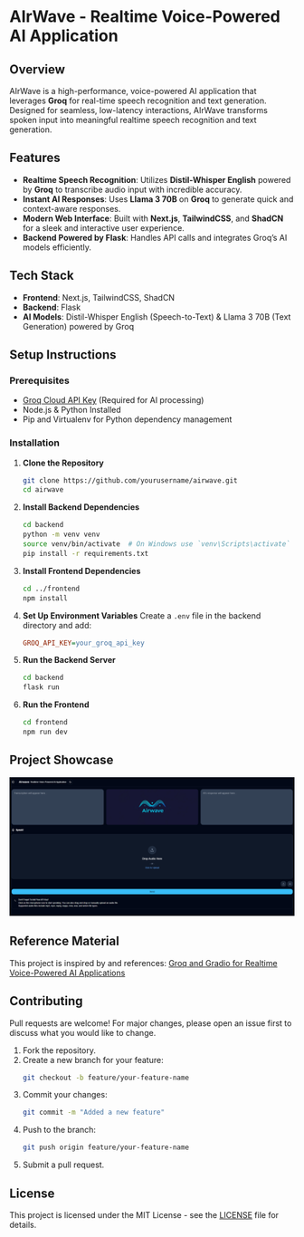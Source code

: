 # AIrWave - Realtime Voice-Powered AI Application

## Overview

AIrWave is a high-performance, voice-powered AI application that leverages **Groq** for real-time speech recognition and text generation. Designed for seamless, low-latency interactions, AIrWave transforms spoken input into meaningful realtime speech recognition and text generation.

## Features

- **Realtime Speech Recognition**: Utilizes **Distil-Whisper English** powered by **Groq** to transcribe audio input with incredible accuracy.
- **Instant AI Responses**: Uses **Llama 3 70B** on **Groq** to generate quick and context-aware responses.
- **Modern Web Interface**: Built with **Next.js**, **TailwindCSS**, and **ShadCN** for a sleek and interactive user experience.
- **Backend Powered by Flask**: Handles API calls and integrates Groq’s AI models efficiently.

## Tech Stack

- **Frontend**: Next.js, TailwindCSS, ShadCN
- **Backend**: Flask
- **AI Models**: Distil-Whisper English (Speech-to-Text) & Llama 3 70B (Text Generation) powered by Groq

## Setup Instructions

### Prerequisites

- [Groq Cloud API Key](https://groq.com/) (Required for AI processing)
- Node.js & Python Installed
- Pip and Virtualenv for Python dependency management

### Installation

1. **Clone the Repository**
   ```sh
   git clone https://github.com/yourusername/airwave.git
   cd airwave
   ```
2. **Install Backend Dependencies**
   ```sh
   cd backend
   python -m venv venv
   source venv/bin/activate  # On Windows use `venv\Scripts\activate`
   pip install -r requirements.txt
   ```
3. **Install Frontend Dependencies**

   ```sh
   cd ../frontend
   npm install
   ```

4. **Set Up Environment Variables**
   Create a `.env` file in the backend directory and add:

   ```ini
   GROQ_API_KEY=your_groq_api_key
   ```

5. **Run the Backend Server**

   ```sh
   cd backend
   flask run
   ```

6. **Run the Frontend**
   ```sh
   cd frontend
   npm run dev
   ```

## Project Showcase

![AIrWave Showcase](frontend/public/AIrWaveShowcase.png)

## Reference Material

This project is inspired by and references:
[Groq and Gradio for Realtime Voice-Powered AI Applications](https://github.com/groq/groq-api-cookbook/blob/main/tutorials/groq-gradio/groq-gradio-tutorial.ipynb)

## Contributing

Pull requests are welcome! For major changes, please open an issue first to discuss what you would like to change.

1. Fork the repository.
2. Create a new branch for your feature:
   ```bash
   git checkout -b feature/your-feature-name
   ```
3. Commit your changes:
   ```bash
   git commit -m "Added a new feature"
   ```
4. Push to the branch:
   ```bash
   git push origin feature/your-feature-name
   ```
5. Submit a pull request.

## License

This project is licensed under the MIT License - see the [LICENSE](LICENSE) file for details.
